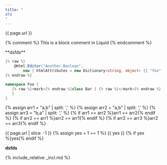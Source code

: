 ```yaml
---
title: "
dfd
"
---
```

{{ page.url }}

{% comment %}
    This is a block comment in Liquid
{% endcomment %}
<div>
**dsfds**
</div>

```csharp
{% raw %}
    @Html.Editor("Another.Boolean",
        new { htmlAttributes = new Dictionary<string, object> {{ "foo", "bar" }, }})
{% endraw %}
```

```csharp
namespace Foo {
   {% raw %}<mark>{% endraw %}class Bar { {% raw %}</mark>{% endraw %}
   }
}
```

{% assign arr1 = "a,b" | split: ',' %}
{% assign arr2 = "a,b" | split: ',' %}
{% assign arr3 = "b,a" | split: ',' %}
{% if arr1 == arr2 %}arr1 == arr2{% endif %}
{% if arr2 == arr1 %}arr2 == arr1{% endif %}
{% if arr2 == arr3 %}arr2 == arr3{% endif %}

{{ page.url | slice: -1 }}
{% assign yes = 1 == 1 %}
{{ yes }}
{% if yes %}yes{% endif %}


<div markdown="1">

**dsfds**

</div>

{% include_relative _incl.md %}
